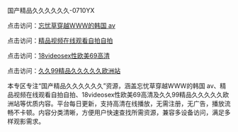 国产精品久久久久久久-0710YX

点击访问：<a href="https://heiliaoow5kzm.pages.dev">忘忧草穿越WWW的韩国 av</a>

点击访问：<a href="https://heiliao2dmwwy.pages.dev">精品视频在线观看自拍自拍</a>

点击访问：<a href="https://heiliaoll4qsx.pages.dev">18videosex性欧美69高清</a>

点击访问：<a href="https://heiliaowzu4ur.pages.dev">久久99精品久久久久久欧洲站</a>

本专区专注“国产精品久久久久久久”资源，涵盖忘忧草穿越WWW的韩国 av、精品视频在线观看自拍自拍、18videosex性欧美69高清及久久99精品久久久久久欧洲站等优质内容。平台每日更新，支持高清在线播放，无需注册，无广告，播放流畅不卡顿。内容分类清晰，方便用户快速查找所需资源，兼容多设备访问，满足多样观影需求。

<span style="display:none;">[Canonical link](https://github.com/nam20250710/so82 ）</span>
